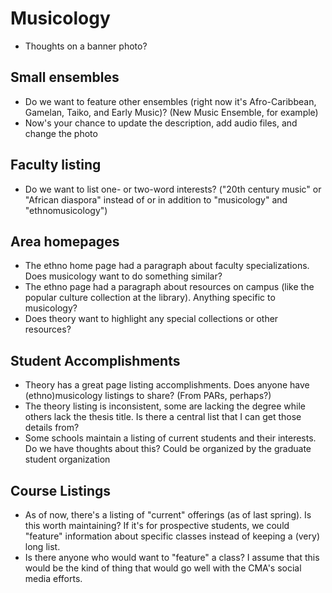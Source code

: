 # Musicology

* Thoughts on a banner photo?

## Small ensembles

* Do we want to feature other ensembles (right now it's Afro-Caribbean, Gamelan, Taiko, and Early Music)? (New Music Ensemble, for example)
* Now's your chance to update the description, add audio files, and change the photo

## Faculty listing

* Do we want to list one- or two-word interests? ("20th century music" or "African diaspora" instead of or in addition to "musicology" and "ethnomusicology")

## Area homepages

* The ethno home page had a paragraph about faculty specializations. Does musicology want to do something similar?
* The ethno page had a paragraph about resources on campus (like the popular culture collection at the library). Anything specific to musicology?
* Does theory want to highlight any special collections or other resources?

## Student Accomplishments

* Theory has a great page listing accomplishments. Does anyone have (ethno)musicology listings to share? (From PARs, perhaps?)
* The theory listing is inconsistent, some are lacking the degree while others lack the thesis title. Is there a central list that I can get those details from?
* Some schools maintain a listing of current students and their interests. Do we have thoughts about this? Could be organized by the graduate student organization

## Course Listings

* As of now, there's a listing of "current" offerings (as of last spring). Is this worth maintaining? If it's for prospective students, we could "feature" information about specific classes instead of keeping a (very) long list.
* Is there anyone who would want to "feature" a class? I assume that this would be the kind of thing that would go well with the CMA's social media efforts.
